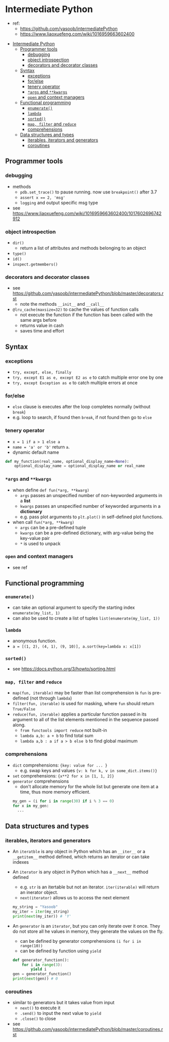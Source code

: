
# Intermediate Python

- ref:
  - https://github.com/yasoob/intermediatePython
  - https://www.liaoxuefeng.com/wiki/1016959663602400


<!-- TOC -->

- [Intermediate Python](#intermediate-python)
  - [Programmer tools](#programmer-tools)
    - [debugging](#debugging)
    - [object introspection](#object-introspection)
    - [decorators and decorator classes](#decorators-and-decorator-classes)
  - [Syntax](#syntax)
    - [exceptions](#exceptions)
    - [for/else](#forelse)
    - [tenery operator](#tenery-operator)
    - [`*args` and `**kwargs`](#args-and-kwargs)
    - [`open` and context managers](#open-and-context-managers)
  - [Functional programming](#functional-programming)
    - [`enumerate()`](#enumerate)
    - [`lambda`](#lambda)
    - [`sorted()`](#sorted)
    - [`map, filter` and `reduce`](#map-filter-and-reduce)
    - [comprehensions](#comprehensions)
  - [Data structures and types](#data-structures-and-types)
    - [iterables, iterators and generators](#iterables-iterators-and-generators)
    - [coroutines](#coroutines)

<!-- /TOC -->



## Programmer tools
### debugging
- methods
  - `pdb.set_trace()` to pause running. now use `breakpoint()` after 3.7
  - `assert x == 2, 'msg'`
  - `logging` and output specific msg type
- see https://www.liaoxuefeng.com/wiki/1016959663602400/1017602696742912


### object introspection

- `dir()`
  - return a list of attributes and methods belonging to an object
- `type()`
- `id()`
- `inspect.getmembers()`


### decorators and decorator classes
- see https://github.com/yasoob/intermediatePython/blob/master/decorators.rst
  - note the methods `__init__` and `__call__`
- `@lru_cache(maxsize=32)` to cache the values of function calls
  - not execute the function if the function has been called with the same args before
  - returns value in cash
  - saves time and effort

## Syntax

### exceptions
  - `try, except, else, finally`
  - `try, except E1 as e, except E2 as e` to catch multiple error one by one
  - `try, except Exception as e` to catch multiple errors at once


### for/else
- `else` clause is executes after the loop completes normally (without `break`)
- e.g. loop to search, if found then `break`, if not found then go to `else`


### tenery operator
- `x = 1 if a > 1 else a`
- `name = 'a' or 'b'` return `a`.
- dynamic default name
```python
def my_function(real_name, optional_display_name=None):
    optional_display_name = optional_display_name or real_name
```

### `*args` and `**kwargs`
- when define `def fun(*arg, **kwarg)`
  - `args` passes an unspecified number of non-keyworded arguments in a **list**
  - `kwargs` passes an unspecified number of keyworded arguments in a **dictionary**
  - e.g. pass plot arguments to `plt.plot()` in self-defined plot functions.
- when call `fun(*arg, **kwarg)`
  - `args` can be a pre-defined tuple
  - `kwargs` can be a pre-defined dictionary, with arg-value being the key-value pair
  - `*` is used to unpack

### `open` and context managers
- see ref


## Functional programming

### `enumerate()`
- can take an optional argument to specify the starting index `enumerate(my_list, 1)`
- can also be used to create a list of tuples `list(enumerate(my_list, 1))`


### `lambda`
- anonymous function.
- `a = [(1, 2), (4, 1), (9, 10)], a.sort(key=lambda x: x[1])`


### `sorted()`
- see https://docs.python.org/3/howto/sorting.html


### `map, filter` and `reduce`
- `map(fun, iterable)` may be faster than list comprehension is `fun` is pre-defined (not through `lambda`)
- `filter(fun, iterable)` is used for masking, where `fun` should return `True/False`
- `reduce(fun, iterable)` applies a particular function passed in its argument to all of the list elements mentioned in the sequence passed along.
  - `from functools import reduce` not built-in
  - `lambda a,b: a + b` to find total sum
  - `lambda a,b : a if a > b else b` to find global maximum


### comprehensions
- `dict` comprehensions: `{key: value for ... }`
  - e.g. swap keys and values `{v: k for k, v in some_dict.items()}`
- `set` comprehensions: `{x**2 for x in [1, 1, 2]}`
- `generator` comprehensions
  - don't allocate memory for the whole list but generate one item at a time, thus more memory efficient.
  ```python
  my_gen = (i for i in range(30) if i % 3 == 0)
  for x in my_gen:
    ...
  ```


## Data structures and types


### iterables, iterators and generators
- An `iteratble` is any object in Python which has an `__iter__` or a `__getitem__` method defined, which returns an iterator or can take indexes
- An `iterator` is any object in Python which has a `__next__` method defined
  - e.g. `str` is an itertable but not an iterator. `iter(iterable)` will return an inerator object.
  - `next(iterator)` allows us to access the next element
  ```python
  my_string = "Yasoob"
  my_iter = iter(my_string)
  print(next(my_iter)) # 'Y'
  ```

- An `generator` is an `iterator`, but you can only iterate over it once. They do not store all he values in memory, they generate the values on the fly.
  - can be defined by generator comprehensions `(i for i in range(10))`
  - can be defined by function using `yield`
  ```python
  def generator_function():
      for i in range(3):
          yield i
  gen = generator_function()
  print(next(gen)) # 0
  ```

### coroutines
- similar to generators but it takes value from input
  - `next()` to execute it
  - `.send()` to input the next value to `yield`
  - `.close()` to close
- see https://github.com/yasoob/intermediatePython/blob/master/coroutines.rst
